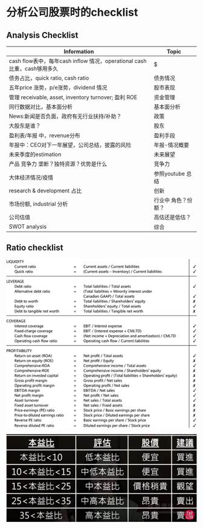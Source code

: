 # 分析公司股票时的checklist

## Analysis Checklist

| Information                                                              | Topic               |
|--------------------------------------------------------------------------|---------------------|
| cash flow表中，每年cash inflow 情况，operational cash 比重，cash够用多久 | $                   |
| 债务占比，quick ratio, cash ratio                                        | 债务情况            |
| 五年price 涨势，p/e涨势，dividend 情况                                   | 股市表现            |
| 管理 receivable, asset, inventory turnover; 盈利 ROE                     | 资金管理            |
| 同行数据对比，基本面分析                                                 | 基本面分析          |
| News:新闻是否负面，政府有无行业扶持/补助？                               | 政策                |
| 大股东是谁？                                                             | 股东                |
| 盈利表/年报 中，revenue分布                                              | 盈利手段            |
| 年报中：CEO对下一年展望，公司总结，披露的风险                            | 年报-情况概要       |
| 未来季度的estimation                                                     | 未来展望            |
| 产品 竞争力 垄断？独特资源？优势是什么                                   | 竞争力              |
| 大体经济情况/疫情                                                        | 参照youtube 总结    |
| research & development 占比                                              | 创新                |
| 市场份额, industrial 分析                                                | 行业中 角色？份额？ |
| 公司估值                                                                 | 高估还是低估？      |
| SWOT analysis                                                            | 综合                |

## Ratio checklist
![ratio checklist](./company-graph/ratio-checklist.png)

![P/E ratio benchmark](./company-graph/pe-bench.png)

